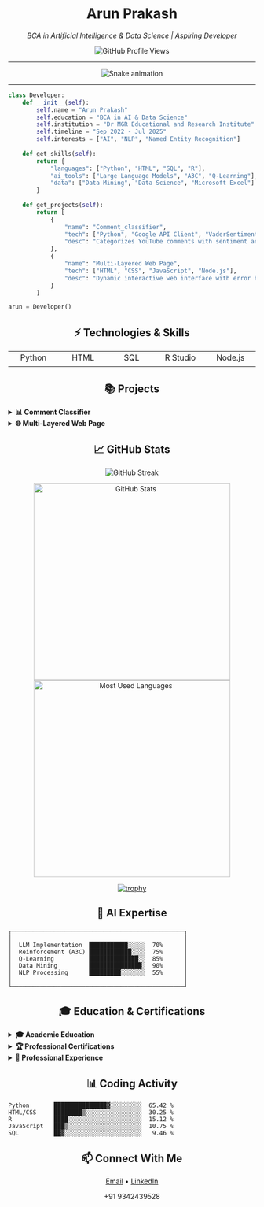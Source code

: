 <!-- GitHub README.md for 023b with snake animation at the top -->

<div align="center">
  <h1>Arun Prakash</h1>
  <p><i>BCA in Artificial Intelligence & Data Science | Aspiring Developer</i></p>
  
  ![GitHub Profile Views](https://komarev.com/ghpvc/?username=023b&color=blueviolet&style=flat-square)
  
  <hr>
  
  <!-- Snake Animation -->
  <img src="https://github.com/023b/023b/blob/output/github-contribution-grid-snake.yml" alt="Snake animation" />
  
  <hr>
</div>

```python
class Developer:
    def __init__(self):
        self.name = "Arun Prakash"
        self.education = "BCA in AI & Data Science"
        self.institution = "Dr MGR Educational and Research Institute"
        self.timeline = "Sep 2022 - Jul 2025"
        self.interests = ["AI", "NLP", "Named Entity Recognition"]
        
    def get_skills(self):
        return {
            "languages": ["Python", "HTML", "SQL", "R"],
            "ai_tools": ["Large Language Models", "A3C", "Q-Learning"],
            "data": ["Data Mining", "Data Science", "Microsoft Excel"]
        }
        
    def get_projects(self):
        return [
            {
                "name": "Comment_classifier",
                "tech": ["Python", "Google API Client", "VaderSentiment"],
                "desc": "Categorizes YouTube comments with sentiment analysis"
            },
            {
                "name": "Multi-Layered Web Page",
                "tech": ["HTML", "CSS", "JavaScript", "Node.js"],
                "desc": "Dynamic interactive web interface with error handling"
            }
        ]

arun = Developer()
```

<div align="center">
  <h2>⚡ Technologies & Skills</h2>
</div>

<table>
  <tr>
    <td align="center" width="96">
      <div style="height: 24px">Python</div>
    </td>
    <td align="center" width="96">
      <div style="height: 24px">HTML</div>
    </td>
    <td align="center" width="96">
      <div style="height: 24px">SQL</div>
    </td>
    <td align="center" width="96">
      <div style="height: 24px">R Studio</div>
    </td>
    <td align="center" width="96">
      <div style="height: 24px">Node.js</div>
    </td>
  </tr>
</table>

<div align="center">
  <h2>📚 Projects</h2>
</div>

<details>
<summary><b>📊 Comment Classifier</b></summary>
<br>
<p>Python program that uses Google API Client and VaderSentiment to analyze and categorize YouTube comments by sentiment, providing overall percentages of positive, negative, and neutral comments.</p>

```python
# Example sentiment analysis with VaderSentiment
from vaderSentiment.vaderSentiment import SentimentIntensityAnalyzer
from googleapiclient.discovery import build

def analyze_comments(video_id, api_key):
    # Setup YouTube API
    youtube = build('youtube', 'v3', developerKey=api_key)
    
    # Get comments
    comments = youtube.commentThreads().list(
        part="snippet",
        videoId=video_id,
        maxResults=100
    ).execute()
    
    # Analyze sentiment
    analyzer = SentimentIntensityAnalyzer()
    results = {'positive': 0, 'negative': 0, 'neutral': 0}
    
    for item in comments['items']:
        comment = item['snippet']['topLevelComment']['snippet']['textDisplay']
        score = analyzer.polarity_scores(comment)
        
        if score['compound'] >= 0.05:
            results['positive'] += 1
        elif score['compound'] <= -0.05:
            results['negative'] += 1
        else:
            results['neutral'] += 1
    
    return results
```
</details>

<details>
<summary><b>🌐 Multi-Layered Web Page</b></summary>
<br>
<p>A dynamic web application that leverages HTML, CSS, and JavaScript to create an interactive user interface, with Node.js integration for robust error handling and backend functionality.</p>

```javascript
// Example error handling in Node.js
const express = require('express');
const app = express();

app.use(express.static('public'));

// Error handling middleware
app.use((err, req, res, next) => {
  console.error(err.stack);
  res.status(500).send({
    status: 500,
    message: 'Internal Server Error',
    error: process.env.NODE_ENV === 'production' ? null : err.message
  });
});

app.listen(3000, () => {
  console.log('Server running on port 3000');
});
```
</details>

<div align="center">
  <h2>📈 GitHub Stats</h2>
</div>

<p align="center">
  <img src="https://github-readme-streak-stats.herokuapp.com/?user=023b&theme=tokyonight" alt="GitHub Streak" />
</p>

<p align="center">
  <img src="https://github-readme-stats.vercel.app/api?username=023b&show_icons=true&count_private=true&theme=tokyonight&hide_border=true" alt="GitHub Stats" width="400"/>
  <img src="https://github-readme-stats.vercel.app/api/top-langs/?username=023b&layout=compact&theme=tokyonight&hide_border=true" alt="Most Used Languages" width="400"/>
</p>

<div align="center">
  <a href="https://github.com/023b">
    <img src="https://github-profile-trophy.vercel.app/?username=023b&theme=tokyonight&no-frame=true&column=7" alt="trophy">
  </a>
</div>

<div align="center">
  <h2>🧠 AI Expertise</h2>
</div>

```text
┌─────────────────────────────────────────────────┐
│                                                 │
│  LLM Implementation  ███████████░░░░░  70%      │
│  Reinforcement (A3C) ████████████░░░░  75%      │
│  Q-Learning          ██████████████░░  85%      │
│  Data Mining         ███████████████░  90%      │
│  NLP Processing      █████████░░░░░░░  55%      │
│                                                 │
└─────────────────────────────────────────────────┘
```

<div align="center">
  <h2>🎓 Education & Certifications</h2>
</div>

<details>
<summary><b>🎓 Academic Education</b></summary>
<br>

```css
/* Education */
.degree {
  institution: "Dr MGR Educational and Research Institute";
  program: "BCA (AI & DS)";
  duration: "Sep 2022 - Jul 2025";
  focus: "Artificial Intelligence, Data Science, Programming";
}
```
</details>

<details>
<summary><b>🏆 Professional Certifications</b></summary>
<br>

#### Great Learning
- Data Mining
- AI with Python
- Data Science with Python

#### IBM
- Introduction to Python

#### Udemy
- Artificial Intelligence A-Z (2023)
</details>

<details>
<summary><b>💼 Professional Experience</b></summary>
<br>

#### Pantech Solutions
- **Role**: AI Intern
- **Duration**: 2023
- **Responsibilities**: Worked on AI implementation projects utilizing Python and machine learning frameworks
</details>

<div align="center">
  <h2>📊 Coding Activity</h2>
</div>

```text
Python       ███████████████▓░░░░░░░░░  65.42 % 
HTML/CSS     ████████▒░░░░░░░░░░░░░░░░  30.25 % 
R            ████░░░░░░░░░░░░░░░░░░░░░  15.12 % 
JavaScript   ███▒░░░░░░░░░░░░░░░░░░░░░  10.75 % 
SQL          ██▓░░░░░░░░░░░░░░░░░░░░░░   9.46 % 
```

<div align="center">
  <h2>📫 Connect With Me</h2>
  
  <a href="mailto:arunsabapathi@outlook.com">Email</a> •
  <a href="https://www.linkedin.com/in/arun-prakash-s-739881230/">LinkedIn</a>
  
  <p>+91 9342439528</p>
</div>

<!-- 
FOR SNAKE ANIMATION:
To make the snake animation work, create a file named ".github/workflows/snake.yml" with the following content:

name: Generate Snake Animation

on:
  schedule:
    - cron: "0 0 * * *"  # Runs at midnight daily
  workflow_dispatch:

jobs:
  build:
    runs-on: ubuntu-latest
    steps:
      - uses: actions/checkout@v2
      
      - name: Generate Snake
        uses: Platane/snk@master
        with:
          github_user_name: 023b
          svg_out_path: dist/github-contribution-grid-snake.svg
          
      - name: Push to output branch
        uses: crazy-max/ghaction-github-pages@v2
        with:
          target_branch: output
          build_dir: dist
        env:
          GITHUB_TOKEN: ${{ secrets.GITHUB_TOKEN }}
-->
